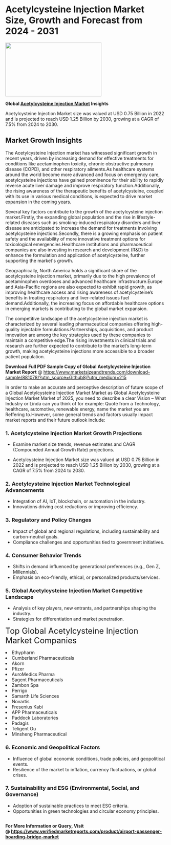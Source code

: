 <H1>Acetylcysteine Injection Market Size, Growth and Forecast from 2024 - 2031</H1><img class="aligncenter size-medium wp-image-584254" src="https://thirdeyenews.in/wp-content/uploads/2024/09/Global-Market-Research-300x168.jpeg" alt="" width="300" height="168" /><p><strong>Global&nbsp;<a href="https://www.marketsizeandtrends.com/download-sample/881078/?utm_source=Github8j?utm_medium=215">Acetylcysteine Injection Market</a> Insights</strong></p><p>Acetylcysteine Injection Market size was valued at USD 0.75 Billion in 2022 and is projected to reach USD 1.25 Billion by 2030, growing at a CAGR of 7.5% from 2024 to 2030.</p><p><h2>Market Growth Insights</h2> <p>The Acetylcysteine Injection market has witnessed significant growth in recent years, driven by increasing demand for effective treatments for conditions like acetaminophen toxicity, chronic obstructive pulmonary disease (COPD), and other respiratory ailments.As healthcare systems around the world become more advanced and focus on emergency care, acetylcysteine injections have gained prominence for their ability to rapidly reverse acute liver damage and improve respiratory function.Additionally, the rising awareness of the therapeutic benefits of acetylcysteine, coupled with its use in various medical conditions, is expected to drive market expansion in the coming years.</p> <p>Several key factors contribute to the growth of the acetylcysteine injection market.Firstly, the expanding global population and the rise in lifestyle-related diseases such as smoking-induced respiratory disorders and liver disease are anticipated to increase the demand for treatments involving acetylcysteine injections.Secondly, there is a growing emphasis on patient safety and the availability of more innovative treatment options for toxicological emergencies.Healthcare institutions and pharmaceutical companies are also investing in research and development (R&D) to enhance the formulation and application of acetylcysteine, further supporting the market's growth.</p> <p>Geographically, North America holds a significant share of the acetylcysteine injection market, primarily due to the high prevalence of acetaminophen overdoses and advanced healthcare infrastructure.Europe and Asia-Pacific regions are also expected to exhibit rapid growth, as improving healthcare access and rising awareness of acetylcysteine’s benefits in treating respiratory and liver-related issues fuel demand.Additionally, the increasing focus on affordable healthcare options in emerging markets is contributing to the global market expansion.</p> <p>The competitive landscape of the acetylcysteine injection market is characterized by several leading pharmaceutical companies offering high-quality injectable formulations.Partnerships, acquisitions, and product innovation are among the key strategies used by these companies to maintain a competitive edge.The rising investments in clinical trials and research are further expected to contribute to the market’s long-term growth, making acetylcysteine injections more accessible to a broader patient population.</p> <p><span class=""><strong>Download Full PDF Sample Copy of Global Acetylcysteine Injection Market Report</strong> @ <a href="https://www.marketsizeandtrends.com/download-sample/881078/?utm_source=Github8j?utm_medium=215" target="_blank">https://www.marketsizeandtrends.com/download-sample/881078/?utm_source=Github8j?utm_medium=215</a></span></p><p>In order to make an accurate and perceptive description of future scope of a Global&nbsp;Acetylcysteine Injection Market Market as Global&nbsp;Acetylcysteine Injection Market Market of 2025, you need to describe a clear Vision &ndash; What Industry or Linda can you think of for example: Quote from a Technology, healthcare, automotive, renewable energy, name the market you are Reffering to.However, some general trends and factors usually impact market reports and their future outlook include:</p><h3>1.&nbsp;<strong>Acetylcysteine Injection Market Growth Projections</strong></h3><ul><li>Examine market size trends, revenue estimates and CAGR (Compounded Annual Growth Rate) projections.</li><li><p>Acetylcysteine Injection Market size was valued at USD 0.75 Billion in 2022 and is projected to reach USD 1.25 Billion by 2030, growing at a CAGR of 7.5% from 2024 to 2030.</p></li></ul><h3>2.&nbsp;<strong>Acetylcysteine Injection Market Technological Advancements</strong></h3><ul><li>Integration of AI, IoT, blockchain, or automation in the industry.</li><li>Innovations driving cost reductions or improving efficiency.</li></ul><h3>3.&nbsp;<strong>Regulatory and Policy Changes</strong></h3><ul><li>Impact of global and regional regulations, including sustainability and carbon-neutral goals.</li><li>Compliance challenges and opportunities tied to government initiatives.</li></ul><h3>4.&nbsp;<strong>Consumer Behavior Trends</strong></h3><ul><li>Shifts in demand influenced by generational preferences (e.g., Gen Z, Millennials).</li><li>Emphasis on eco-friendly, ethical, or personalized products/services.</li></ul><h3>5.&nbsp;<strong>Global Acetylcysteine Injection Market Competitive Landscape</strong></h3><ul><li>Analysis of key players, new entrants, and partnerships shaping the industry.</li><li>Strategies for differentiation and market penetration.</li></ul><p data-pm-slice="1 1 []"><span style="color: inherit; font-family: inherit; font-size: 25px;">Top Global Acetylcysteine Injection Market Companies</span></p><div class="" data-test-id=""><p><li>Ethypharm</li><li> Cumberland Pharmaceuticals</li><li> Akorn</li><li> Pfizer</li><li> AuroMedics Pharma</li><li> Sagent Pharmaceuticals</li><li> Zambon Spa</li><li> Perrigo</li><li> Samarth Life Sciences</li><li> Novartis</li><li> Fresenius Kabi</li><li> APP Pharmaceuticals</li><li> Paddock Laboratories</li><li> Padagis</li><li> Teligent Ou</li><li> Minsheng Pharmaceutical</li></p></div><h3>6.&nbsp;<strong>Economic and Geopolitical Factors</strong></h3><ul><li>Influence of global economic conditions, trade policies, and geopolitical events.</li><li>Resilience of the market to inflation, currency fluctuations, or global crises.</li></ul><h3>7.&nbsp;<strong>Sustainability and ESG (Environmental, Social, and Governance)</strong></h3><ul><li>Adoption of sustainable practices to meet ESG criteria.</li><li>Opportunities in green technologies and circular economy principles.</li></ul><h2><strong style="font-size: 14px;">For More Information or Query, Visit @&nbsp;</strong><a style="background-color: #ffffff; font-size: 14px;" href="https://www.marketsizeandtrends.com/report/acetylcysteine-injection-market/" target="_blank">https://www.verifiedmarketreports.com/product/airport-passenger-boarding-bridge-market</a></h2>